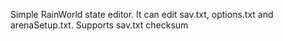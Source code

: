 Simple RainWorld state editor. It can edit sav.txt, options.txt and arenaSetup.txt. Supports sav.txt checksum
